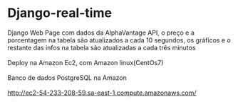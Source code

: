 # Django-real-time
Django Web Page com dados da AlphaVantage API, o preço e a porcentagem na tabela são atualizados a cada 10 segundos, os gráficos e o restante das infos na tabela são atualizadas a cada três minutos  <br>
 <br>
 Deploy na Amazon Ec2, com Amazon linux(CentOs7)<br>
 <br>
 Banco de dados PostgreSQL na Amazon<br>
 <br>
http://ec2-54-233-208-59.sa-east-1.compute.amazonaws.com/
